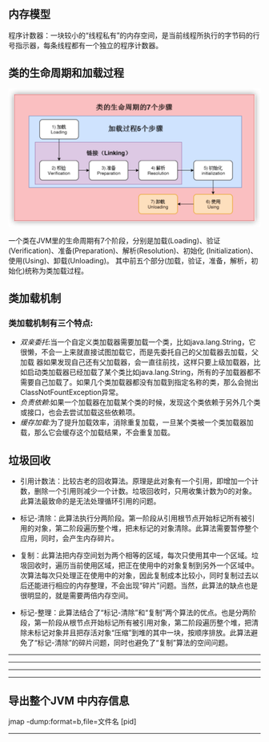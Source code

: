 
## 内存模型


程序计数器：一块较小的“线程私有”的内存空间，是当前线程所执行的字节码的行号指示器，每条线程都有一个独立的程序计数器。


## 类的生命周期和加载过程

![](2020-10-29-17-31-21.png)

一个类在JVM里的生命周期有7个阶段，分别是加载(Loading)、验证 (Verification)、准备(Preparation)、解析(Resolution)、初始化 (Initialization)、使用(Using)、卸载(Unloading)。 其中前五个部分(加载，验证，准备，解析，初始化)统称为类加载过程。

## 类加载机制

### 类加载机制有三个特点:

- *双亲委托*:当一个自定义类加载器需要加载一个类，比如java.lang.String，它很懒，不会一上来就直接试图加载它，而是先委托自己的父加载器去加载，父加载 器如果发现自己还有父加载器，会一直往前找，这样只要上级加载器，比如启动类加载器已经加载了某个类比如java.lang.String，所有的子加载器都不需要自己加载了。如果几个类加载器都没有加载到指定名称的类，那么会抛出 ClassNotFountException异常。
- *负责依赖*:如果一个加载器在加载某个类的时候，发现这个类依赖于另外几个类或接口，也会去尝试加载这些依赖项。
- *缓存加载*:为了提升加载效率，消除重复加载，一旦某个类被一个类加载器加载，那么它会缓存这个加载结果，不会重复加载。


## 垃圾回收


- 引用计数法：比较古老的回收算法。原理是此对象有一个引用，即增加一个计数，删除一个引用则减少一个计数。垃圾回收时，只用收集计数为0的对象。此算法最致命的是无法处理循环引用的问题。

- 标记-清除：此算法执行分两阶段。第一阶段从引用根节点开始标记所有被引用的对象，第二阶段遍历整个堆，把未标记的对象清除。此算法需要暂停整个应用，同时，会产生内存碎片。

- 复制：此算法把内存空间划为两个相等的区域，每次只使用其中一个区域。垃圾回收时，遍历当前使用区域，把正在使用中的对象复制到另外一个区域中。次算法每次只处理正在使用中的对象，因此复制成本比较小，同时复制过去以后还能进行相应的内存整理，不会出现“碎片”问题。当然，此算法的缺点也是很明显的，就是需要两倍内存空间。

- 标记-整理：此算法结合了“标记-清除”和“复制”两个算法的优点。也是分两阶段，第一阶段从根节点开始标记所有被引用对象，第二阶段遍历整个堆，把清除未标记对象并且把存活对象“压缩”到堆的其中一块，按顺序排放。此算法避免了“标记-清除”的碎片问题，同时也避免了“复制”算法的空间问题。





---





---
---
---


## 导出整个JVM 中内存信息
jmap -dump:format=b,file=文件名 [pid]


---